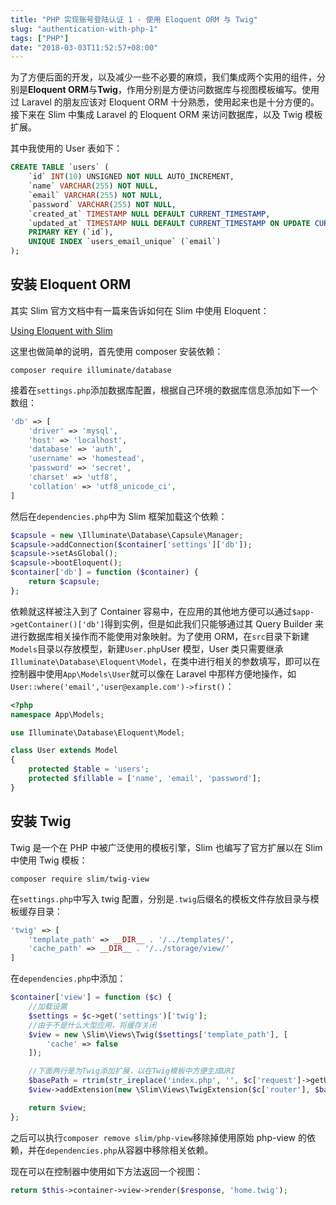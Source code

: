 ```yaml
---
title: "PHP 实现账号登陆认证 1 - 使用 Eloquent ORM 与 Twig"
slug: "authentication-with-php-1"
tags: ["PHP"]
date: "2018-03-03T11:52:57+08:00"
---
```


为了方便后面的开发，以及减少一些不必要的麻烦，我们集成两个实用的组件，分别是**Eloquent ORM**与**Twig**，作用分别是方便访问数据库与视图模板编写。使用过 Laravel 的朋友应该对 Eloquent ORM 十分熟悉，使用起来也是十分方便的。接下来在 Slim 中集成 Laravel 的 Eloquent ORM 来访问数据库，以及 Twig 模板扩展。

其中我使用的 User 表如下：

```sql
CREATE TABLE `users` (
	`id` INT(10) UNSIGNED NOT NULL AUTO_INCREMENT,
	`name` VARCHAR(255) NOT NULL,
	`email` VARCHAR(255) NOT NULL,
	`password` VARCHAR(255) NOT NULL,
	`created_at` TIMESTAMP NULL DEFAULT CURRENT_TIMESTAMP,
	`updated_at` TIMESTAMP NULL DEFAULT CURRENT_TIMESTAMP ON UPDATE CURRENT_TIMESTAMP,
	PRIMARY KEY (`id`),
	UNIQUE INDEX `users_email_unique` (`email`)
);
```

## 安装 Eloquent ORM

其实 Slim 官方文档中有一篇来告诉如何在 Slim 中使用 Eloquent：

[Using Eloquent with Slim](https://www.slimframework.com/docs/v3/cookbook/database-eloquent.html)

这里也做简单的说明，首先使用 composer 安装依赖：

```
composer require illuminate/database
```

接着在`settings.php`添加数据库配置，根据自己环境的数据库信息添加如下一个数组：

```php
'db' => [
    'driver' => 'mysql',
    'host' => 'localhost',
    'database' => 'auth',
    'username' => 'homestead',
    'password' => 'secret',
    'charset' => 'utf8',
    'collation' => 'utf8_unicode_ci',
]
```

然后在`dependencies.php`中为 Slim 框架加载这个依赖：

```php
$capsule = new \Illuminate\Database\Capsule\Manager;
$capsule->addConnection($container['settings']['db']);
$capsule->setAsGlobal();
$capsule->bootEloquent();
$container['db'] = function ($container) {
    return $capsule;
};
```

依赖就这样被注入到了 Container 容易中，在应用的其他地方便可以通过`$app->getContainer()['db']`得到实例，但是如此我们只能够通过其 Query Builder 来进行数据库相关操作而不能使用对象映射。为了使用 ORM，在`src`目录下新建`Models`目录以存放模型，新建`User.php`User 模型，User 类只需要继承`Illuminate\Database\Eloquent\Model`，在类中进行相关的参数填写，即可以在控制器中使用`App\Models\User`就可以像在 Laravel 中那样方便地操作，如`User::where('email','user@example.com')->first()`：

```php
<?php
namespace App\Models;

use Illuminate\Database\Eloquent\Model;

class User extends Model
{
    protected $table = 'users';
    protected $fillable = ['name', 'email', 'password'];
}
```

## 安装 Twig

Twig 是一个在 PHP 中被广泛使用的模板引擎，Slim 也编写了官方扩展以在 Slim 中使用 Twig 模板：

```
composer require slim/twig-view
```

在`settings.php`中写入 twig 配置，分别是`.twig`后缀名的模板文件存放目录与模板缓存目录：

```php
'twig' => [
    'template_path' => __DIR__ . '/../templates/',
    'cache_path' => __DIR__ . '/../storage/view/'
]
```

在`dependencies.php`中添加：

```php
$container['view'] = function ($c) {
    //加载设置
    $settings = $c->get('settings')['twig'];
    //由于不是什么大型应用，将缓存关闭
    $view = new \Slim\Views\Twig($settings['template_path'], [
        'cache' => false
    ]);

    //下面两行是为Twig添加扩展，以在Twig模板中方便生成URI
    $basePath = rtrim(str_ireplace('index.php', '', $c['request']->getUri()->getBasePath()), '/');
    $view->addExtension(new \Slim\Views\TwigExtension($c['router'], $basePath));

    return $view;
};
```

之后可以执行`composer remove slim/php-view`移除掉使用原始 php-view 的依赖，并在`dependencies.php`从容器中移除相关依赖。

现在可以在控制器中使用如下方法返回一个视图：

```php
return $this->container->view->render($response, 'home.twig');
```
